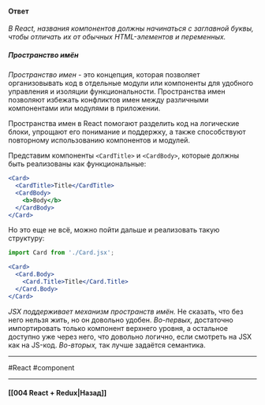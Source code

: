 #### Ответ

*В React, названия компонентов должны начинаться с заглавной буквы, чтобы отличать их от обычных HTML-элементов и переменных.*

##### Пространство имён

*Пространство имен* - это концепция, которая позволяет организовывать код в отдельные модули или компоненты для удобного управления и изоляции функциональности. Пространства имен позволяют избежать конфликтов имен между различными компонентами или модулями в приложении.

Пространства имен в React помогают разделить код на логические блоки, упрощают его понимание и поддержку, а также способствуют повторному использованию компонентов и модулей.

Представим компоненты `<CardTitle>` и `<CardBody>`, которые должны быть реализованы как функциональные:

```jsx
<Card>
  <CardTitle>Title</CardTitle>
  <CardBody>
    <b>Body</b>
  </CardBody>
</Card>
```

Но это еще не всё, можно пойти дальше и реализовать такую структуру:

```jsx
import Card from './Card.jsx';

<Card>
  <Card.Body>
    <Card.Title>Title</Card.Title>
  </Card.Body>
</Card>
```

*JSX поддерживает механизм пространств имён.* Не сказать, что без него нельзя жить, но он довольно удобен. 
	*Во-первых,* достаточно импортировать только компонент верхнего уровня, а остальное доступно уже через него, что довольно логично, если смотреть на JSX как на JS-код. 
	*Во-вторых,* так лучше задаётся семантика.


____
#React #component 

____

#### [[004 React + Redux|Назад]]